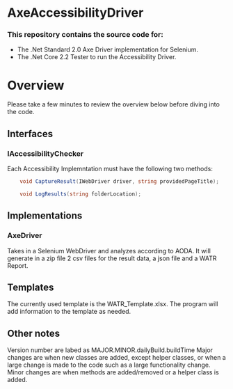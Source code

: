 # AxeAccessibilityDriver
### This repository contains the source code for:
- The .Net Standard 2.0 Axe Driver implementation for Selenium. 
- The .Net Core 2.2 Tester to run the Accessibility Driver.
# Overview
Please take a few minutes to review the overview below before diving into the code.
## Interfaces
### IAccessibilityChecker
Each Accessibility Implemntation must have the following two methods:

```c#
    void CaptureResult(IWebDriver driver, string providedPageTitle);

    void LogResults(string folderLocation);
```
## Implementations
### AxeDriver
Takes in a Selenium WebDriver and analyzes according to AODA. It will generate in a zip file 2 csv files for the result data, a json file and a WATR Report.

## Templates
The currently used template is the WATR_Template.xlsx. The program will add information to the template as needed.
## Other notes
Version number are labed as MAJOR.MINOR.dailyBuild.buildTime
 Major changes are when new classes are added, except helper classes, or when a large change is made to the code such as a large functionality change.
 Minor changes are when methods are added/removed or a helper class is added.
